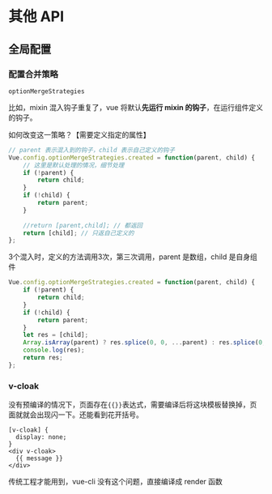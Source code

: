 # 其他 API

## 全局配置

### 配置合并策略 

`optionMergeStrategies` 

比如，mixin 混入钩子重复了，vue 将默认**先运行 mixin 的钩子**，在运行组件定义的钩子。

如何改变这一策略？【需要定义指定的属性】

```js
// parent 表示混入到的钩子，child 表示自己定义的钩子
Vue.config.optionMergeStrategies.created = function(parent, child) {
    // 这里是默认处理的情况，细节处理
    if (!parent) {
        return child;
    }
    if (!child) {
        return parent;
    }
    
    //return [parent,child]; // 都返回
    return [child]; // 只返自己定义的
};
```

3个混入时，定义的方法调用3次，第三次调用，parent 是数组，child 是自身组件	

```js
Vue.config.optionMergeStrategies.created = function(parent, child) {
    if (!parent) {
        return child;
    }
    if (!child) {
        return parent;
    }
    let res = [child];
    Array.isArray(parent) ? res.splice(0, 0, ...parent) : res.splice(0, 0, parent);
    console.log(res);
    return res;
};
```

### v-cloak

没有预编译的情况下，页面存在`{{}}`表达式，需要编译后将这块模板替换掉，页面就就会出现闪一下。还能看到花开括号。

```
[v-cloak] {
  display: none;
}
<div v-cloak>
  {{ message }}
</div>
```

传统工程才能用到，vue-cli 没有这个问题，直接编译成 render 函数
